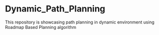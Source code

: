 # Dynamic_Path_Planning
This repository is showcasing path planning in dynamic environment using Roadmap Based Planning algorithm
